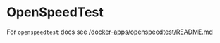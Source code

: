 # OpenSpeedTest

For `openspeedtest` docs see [/docker-apps/openspeedtest/README.md](../../../../docker-apps/openspeedtest/README.md)
